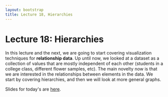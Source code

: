 ```yaml
---
layout: bootstrap
title: Lecture 18, Hierarchies
---
```


# Lecture 18: Hierarchies

In this lecture and the next, we are going to start covering
visualization techniques for **relationship data**. Up until now, we
looked at a dataset as a collection of values that are mostly
independent of each other (students in a college class, different
flower samples, etc). The main novelty now is that we are interested
in the relationships between elements in the data. We start by
covering hierarchies, and then we will look at more general graphs.

Slides for today's are [here](../slides/Hierarchies.pdf).
